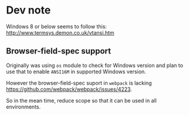 # Dev note

Windows 8 or below seems to follow this:
<http://www.termsys.demon.co.uk/vtansi.htm>

## Browser-field-spec support

Originally was using `os` module to check for Windows version and plan to use that to enable `ANSI16M` in supported Windows version.

However the browser-field-spec suport in `webpack` is lacking <https://github.com/webpack/webpack/issues/4223>.

So in the mean time, reduce scope so that it can be used in all environments.

